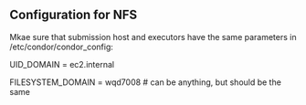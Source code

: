 ## Configuration for NFS

Mkae sure that submission host and executors have the same parameters in /etc/condor/condor_config:

UID_DOMAIN = ec2.internal

FILESYSTEM_DOMAIN = wqd7008 # can be anything, but should be the same 

